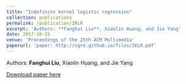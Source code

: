```yaml
---
title: "Indefinite kernel logistic regression"
collection: publications
permalink: /publication/IKLR
excerpt: 'Authors: **Fanghui Liu**, Xiaolin Huang, and Jie Yang'
date: 2017-10-25
venue: 'Proceedings of the 25th ACM Multimedia'
paperurl: 'paper: http://sgre.github.io/files/IKLR.pdf'
---
```

Authors: **Fanghui Liu**, Xiaolin Huang, and Jie Yang

[Download paper here](http://sgre.github.io/files/IKLR.pdf)

